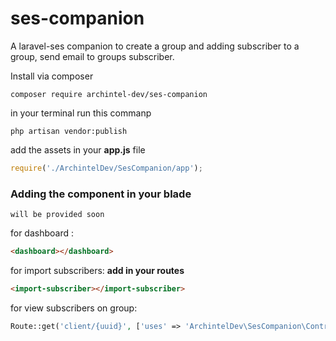 # ses-companion
A laravel-ses companion to create a group and adding subscriber to a group, send email to groups subscriber.

Install via composer
```
composer require archintel-dev/ses-companion
```
in your terminal run this commanp
```
php artisan vendor:publish
```

add the assets in your **app.js** file
```js
require('./ArchintelDev/SesCompanion/app');
```

### Adding the component in your blade
```
will be provided soon
```
for dashboard :
```html
<dashboard></dashboard>
```
for import subscribers: **add in your routes**
```html
<import-subscriber></import-subscriber>
```
for view subscribers on group:
```php
Route::get('client/{uuid}', ['uses' => 'ArchintelDev\SesCompanion\Controllers\ManagementController@show_subscribers']);
```

### 